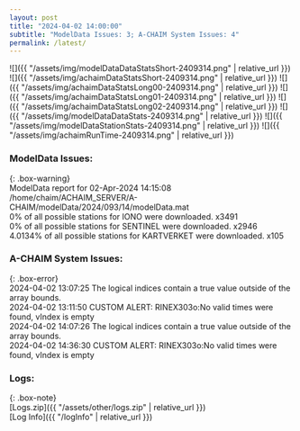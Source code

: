 ```yaml
---
layout: post
title: "2024-04-02 14:00:00"
subtitle: "ModelData Issues: 3; A-CHAIM System Issues: 4"
permalink: /latest/
---
```


![]({{ "/assets/img/modelDataDataStatsShort-2409314.png" | relative_url }})
![]({{ "/assets/img/achaimDataStatsShort-2409314.png" | relative_url }})
![]({{ "/assets/img/achaimDataStatsLong00-2409314.png" | relative_url }})
![]({{ "/assets/img/achaimDataStatsLong01-2409314.png" | relative_url }})
![]({{ "/assets/img/achaimDataStatsLong02-2409314.png" | relative_url }})
![]({{ "/assets/img/modelDataDataStats-2409314.png" | relative_url }})
![]({{ "/assets/img/modelDataStationStats-2409314.png" | relative_url }})
![]({{ "/assets/img/achaimRunTime-2409314.png" | relative_url }})


### ModelData Issues:  
  
{: .box-warning}  
 ModelData report for 02-Apr-2024 14:15:08   
 /home/chaim/ACHAIM_SERVER/A-CHAIM/modelData/2024/093/14/modelData.mat   
 0% of all possible stations for IONO were downloaded. x3491   
 0% of all possible stations for SENTINEL were downloaded. x2946   
 4.0134% of all possible stations for KARTVERKET were downloaded. x105   
  
### A-CHAIM System Issues:  
  
{: .box-error}  
2024-04-02 13:07:25 The logical indices contain a true value outside of the array bounds.  
2024-04-02 13:11:50 CUSTOM ALERT: RINEX303o:No valid times were found, vIndex is empty  
2024-04-02 14:07:26 The logical indices contain a true value outside of the array bounds.  
2024-04-02 14:36:30 CUSTOM ALERT: RINEX303o:No valid times were found, vIndex is empty  

### Logs:  
  
{: .box-note}  
[Logs.zip]({{ "/assets/other/logs.zip" | relative_url }})  
[Log Info]({{ "/logInfo" | relative_url }})  
